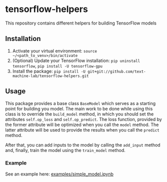 # tensorflow-helpers
This repository contains different helpers for building TensorFlow models

## Installation
1. Activate your virtual environment: `source ~/<path_to_venv>/bin/activate`
2. (Optional) Update your TensorFlow installation: 
`pip uninstall tensorflow`, `pip install -U tensorflow-gpu`
3. Install the package: `pip install -U git+git://github.com/text-machine-lab/tensorflow-helpers.git`

## Usage
This package provides a base class `BaseModel` which serves as a starting point 
for building you model.
The main work to be done while using this class is to override the `build_model` method, 
in which you should set the attributes `self.op_loss` and `self.op_predict`. 
The loss function, provided by the former attribute will be optimized 
when you call the `model` method. The latter attribute will be used 
to provide the results when you call the `predict` method.

After that, you can add inputs to the model by calling the `add_input` method and, finally, 
train the model using the `train_model` method.

### Example
See an example here: 
[examples/simple_model.ipynb](https://github.com/text-machine-lab/tensorflow-helpers/examples/simple_model.ipynb)

